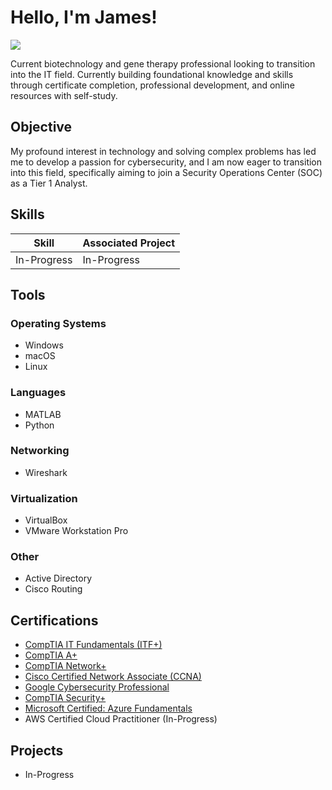 # Hello, I'm James!
<a href="https://linkedin.com/in/jamesahuynh"><img src="https://img.shields.io/badge/-LinkedIn-0072b1?&style=for-the-badge&logo=linkedin&logoColor=white" /></a>

Current biotechnology and gene therapy professional looking to transition into the IT field. Currently building foundational knowledge and skills through certificate completion, professional development, and online resources with self-study.

## Objective

My profound interest in technology and solving complex problems has led me to develop a passion for cybersecurity, and I am now eager to transition into this field, specifically aiming to join a Security Operations Center (SOC) as a Tier 1 Analyst.

## Skills

| Skill                                         | Associated Project         |
|-----------------------------------------------|----------------------------|
| In-Progress          | In-Progress |

## Tools

### Operating Systems
- Windows
- macOS
- Linux

### Languages
- MATLAB
- Python

### Networking
- Wireshark

### Virtualization
- VirtualBox
- VMware Workstation Pro

### Other
- Active Directory
- Cisco Routing

## Certifications
- [CompTIA IT Fundamentals (ITF+)](https://www.credly.com/badges/c324ce9e-d466-438b-9adc-36f4c31d8862/public_url)
- [CompTIA A+](https://www.credly.com/badges/041262ba-a8e7-4ccb-8b74-fb43371cd981/public_url)
- [CompTIA Network+](https://www.credly.com/badges/ef0d40a3-e81f-4b29-8f18-b8e7e3287a15/public_url)
- [Cisco Certified Network Associate (CCNA)](https://www.credly.com/badges/3556f3ab-6cce-4a41-b3ea-3b133bf697f1/public_url)
- [Google Cybersecurity Professional](https://www.credly.com/badges/5cb05985-e81b-4956-ba9e-a5e625f54ec3/public_url)
- [CompTIA Security+](https://www.credly.com/badges/0b3817c1-7ef6-4255-9d5a-f91cda6a9937/public_url)
- [Microsoft Certified: Azure Fundamentals](https://learn.microsoft.com/api/credentials/share/en-us/JamesH-6284/CCBD021C2CE4AB0?sharingId=14FB1231B9A1E56F)
- AWS Certified Cloud Practitioner (In-Progress)

## Projects
- In-Progress
